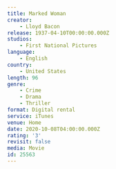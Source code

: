 ```yaml
---
title: Marked Woman
creator:
    - Lloyd Bacon
release: 1937-04-10T00:00:00.000Z
studios:
    - First National Pictures
language:
    - English
country:
    - United States
length: 96
genre:
    - Crime
    - Drama
    - Thriller
format: Digital rental
service: iTunes
venue: Home
date: 2020-10-08T04:00:00.000Z
rating: '3'
revisit: false
media: Movie
id: 25563
---
```



